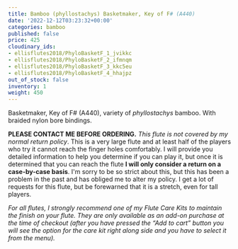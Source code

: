 ```yaml
---
title: Bamboo (phyllostachys) Basketmaker, Key of F# (A440)
date: '2022-12-12T03:23:32+00:00'
categories: bamboo
published: false
price: 425
cloudinary_ids:
- ellisflutes2018/PhyloBasketF_1_jvikkc
- ellisflutes2018/PhyloBasketF_2_ifmnqm
- ellisflutes2018/PhyloBasketF_3_kkc5eu
- ellisflutes2018/PhyloBasketF_4_hhajpz
out_of_stock: false
inventory: 1
weight: 450
---
```


Basketmaker, Key of F# (A440), variety of *phyllostachys* bamboo.  With braided nylon bore bindings.

**PLEASE CONTACT ME BEFORE ORDERING.** *This flute is not covered by my normal return policy*. This is a very large flute and at least half of the players who try it cannot reach the finger holes comfortably. I will provide you detailed information to help you determine if you can play it, but once it is determined that you can reach the flute **I will only consider a return on a case-by-case basis**. I'm sorry to be so strict about this, but this has been a problem in the past and has obliged me to alter my policy. I get a lot of requests for this flute, but be forewarned that it is a stretch, even for tall players. 


*For all flutes, I strongly recommend one of my Flute Care Kits to maintain the finish on your flute. They are only available as an add-on purchase at the time of checkout (after you have pressed the “Add to cart” button you will see the option for the care kit right along side and you have to select it from the menu).*